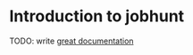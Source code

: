 # Introduction to jobhunt

TODO: write [great documentation](http://jacobian.org/writing/what-to-write/)
